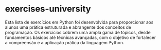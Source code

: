 # exercises-university
Esta lista de exercícios em Python foi desenvolvida para proporcionar aos alunos uma prática estruturada e abrangente dos conceitos de programação. Os exercícios cobrem uma ampla gama de tópicos, desde fundamentos básicos até técnicas avançadas, com o objetivo de fortalecer a compreensão e a aplicação prática da linguagem Python.
